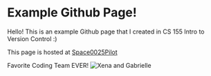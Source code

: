 # Example Github Page!

Hello! This is an example Github page that I created in  CS 155 Intro to Version Control :)

This page is hosted at [Space0025Pilot](https://space0025pilot.github.io/)

Favorite Coding Team EVER!
![Xena and Gabrielle](https://www.allgeekthings.co.uk/wp-content/uploads/xena-warrior-princess-gabrielle-argo-800x500.jpg)
